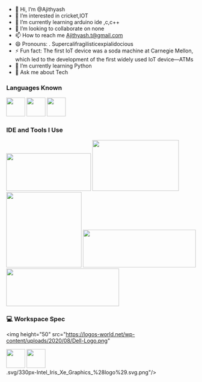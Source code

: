 - 👋 Hi, I’m @Ajithyash
- 👀 I’m interested in cricket,IOT
- 🌱 I’m currently learning arduino ide ,c,c++
- 💞️ I’m looking to collaborate on none
- 📫 How to reach me Ajithyash.t@gmail.com
- 😄 Pronouns: . Supercalifragilisticexpialidocious
- ⚡ Fun fact: The first IoT device was a soda machine at Carnegie Mellon, which led to the development of the first widely used IoT device—ATMs
- 🌱 I’m currently learning Python<br>
- 💬 Ask me about Tech<br>


### Languages Known
<img height="50" width="50" src="https://img.icons8.com/color/48/000000/python.png" />   <img height="50" width="50" src="https://img.icons8.com/color/48/000000/c-programming.png" > <img height="50" width="50" src="https://img.icons8.com/color/48/000000/c-plus-plus-logo.png" >

### IDE and Tools I Use
<img height="100" width="225" src="https://www.arduino.cc/en/uploads/Trademark/ArduinoCommunityLogo.png"/>
<img height="135" width="230" src="https://www.hatchwise.com/wp-content/uploads/2024/05/image-27.png.webp"/>
<img height="200" width="200" src="https://www.espressif.com/sites/all/themes/espressif/logo-black.svg"/> 
<img height="100" width="300" src="https://techiesms.com/wp-content/uploads/2022/11/cropped-cropped-newlogo-banner-1.png"/> <img height="100" width="300" src="https://upload.wikimedia.org/wikipedia/commons/thumb/8/8a/Google_Gemini_logo.svg/516px-Google_Gemini_logo.svg.png"/> 



### 💻 Workspace Spec
<img height="50" src="https://logos-world.net/wp-content/uploads/2020/08/Dell-Logo.png"

<img height="50" src="https://upload.wikimedia.org/wikipedia/en/thumb/4/4b/Intel_Core_i5_%2811th_generation%2C_logo%29.svg/768px-Intel_Core_i5_%2811th_generation%2C_logo%29.svg.png?20211018065945"/>  <img height="50" src="https://upload.wikimedia.org/wikipedia/en/thumb/4/44/Intel_Iris_Xe_Graphics_%28logo%29.svg/330px-Intel_Iris_Xe_Graphics_%28logo%29.svg.png"/>  
  .svg/330px-Intel_Iris_Xe_Graphics_%28logo%29.svg.png"/>  

